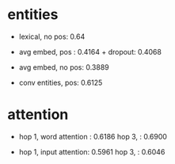 # entities

* lexical, no pos: 0.64
* avg embed, pos : 0.4164
        + dropout: 0.4068

* avg embed, no pos: 0.3889

* conv entities, pos: 0.6125

# attention

* hop 1, word attention : 0.6186
  hop 3,                : 0.6900

* hop 1, input attention: 0.5961
  hop 3,                : 0.6046